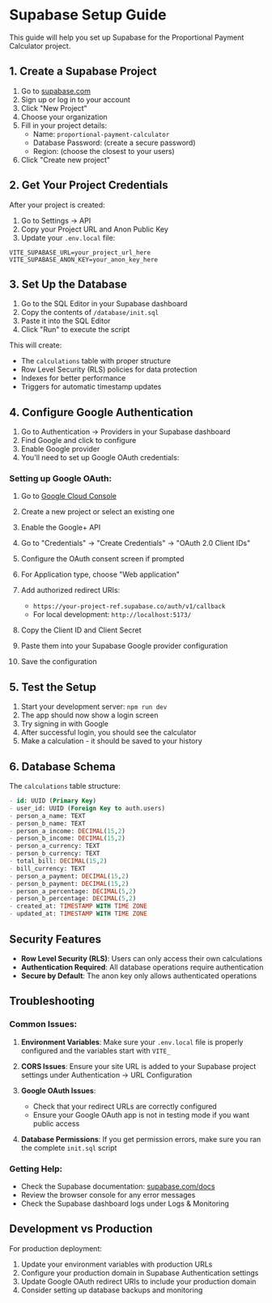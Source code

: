 # Supabase Setup Guide

This guide will help you set up Supabase for the Proportional Payment Calculator project.

## 1. Create a Supabase Project

1. Go to [supabase.com](https://supabase.com)
2. Sign up or log in to your account
3. Click "New Project"
4. Choose your organization
5. Fill in your project details:
   - Name: `proportional-payment-calculator`
   - Database Password: (create a secure password)
   - Region: (choose the closest to your users)
6. Click "Create new project"

## 2. Get Your Project Credentials

After your project is created:

1. Go to Settings → API
2. Copy your Project URL and Anon Public Key
3. Update your `.env.local` file:

```env
VITE_SUPABASE_URL=your_project_url_here
VITE_SUPABASE_ANON_KEY=your_anon_key_here
```

## 3. Set Up the Database

1. Go to the SQL Editor in your Supabase dashboard
2. Copy the contents of `/database/init.sql`
3. Paste it into the SQL Editor
4. Click "Run" to execute the script

This will create:
- The `calculations` table with proper structure
- Row Level Security (RLS) policies for data protection
- Indexes for better performance
- Triggers for automatic timestamp updates

## 4. Configure Google Authentication

1. Go to Authentication → Providers in your Supabase dashboard
2. Find Google and click to configure
3. Enable Google provider
4. You'll need to set up Google OAuth credentials:

### Setting up Google OAuth:

1. Go to [Google Cloud Console](https://console.cloud.google.com/)
2. Create a new project or select an existing one
3. Enable the Google+ API
4. Go to "Credentials" → "Create Credentials" → "OAuth 2.0 Client IDs"
5. Configure the OAuth consent screen if prompted
6. For Application type, choose "Web application"
7. Add authorized redirect URIs:
   - `https://your-project-ref.supabase.co/auth/v1/callback`
   - For local development: `http://localhost:5173/`

8. Copy the Client ID and Client Secret
9. Paste them into your Supabase Google provider configuration
10. Save the configuration

## 5. Test the Setup

1. Start your development server: `npm run dev`
2. The app should now show a login screen
3. Try signing in with Google
4. After successful login, you should see the calculator
5. Make a calculation - it should be saved to your history

## 6. Database Schema

The `calculations` table structure:

```sql
- id: UUID (Primary Key)
- user_id: UUID (Foreign Key to auth.users)
- person_a_name: TEXT
- person_b_name: TEXT
- person_a_income: DECIMAL(15,2)
- person_b_income: DECIMAL(15,2)
- person_a_currency: TEXT
- person_b_currency: TEXT
- total_bill: DECIMAL(15,2)
- bill_currency: TEXT
- person_a_payment: DECIMAL(15,2)
- person_b_payment: DECIMAL(15,2)
- person_a_percentage: DECIMAL(5,2)
- person_b_percentage: DECIMAL(5,2)
- created_at: TIMESTAMP WITH TIME ZONE
- updated_at: TIMESTAMP WITH TIME ZONE
```

## Security Features

- **Row Level Security (RLS)**: Users can only access their own calculations
- **Authentication Required**: All database operations require authentication
- **Secure by Default**: The anon key only allows authenticated operations

## Troubleshooting

### Common Issues:

1. **Environment Variables**: Make sure your `.env.local` file is properly configured and the variables start with `VITE_`

2. **CORS Issues**: Ensure your site URL is added to your Supabase project settings under Authentication → URL Configuration

3. **Google OAuth Issues**: 
   - Check that your redirect URLs are correctly configured
   - Ensure your Google OAuth app is not in testing mode if you want public access

4. **Database Permissions**: If you get permission errors, make sure you ran the complete `init.sql` script

### Getting Help:

- Check the Supabase documentation: [supabase.com/docs](https://supabase.com/docs)
- Review the browser console for any error messages
- Check the Supabase dashboard logs under Logs & Monitoring

## Development vs Production

For production deployment:
1. Update your environment variables with production URLs
2. Configure your production domain in Supabase Authentication settings
3. Update Google OAuth redirect URIs to include your production domain
4. Consider setting up database backups and monitoring
